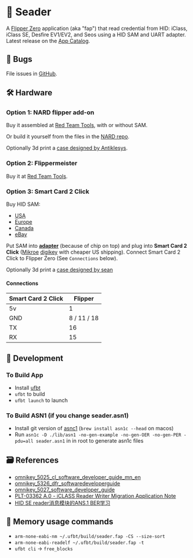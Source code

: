 # 🔐 Seader

A [Flipper Zero](https://flipperzero.one/) application (aka "fap") 
that read credential from HID: iClass, iClass SE, Desfire EV1/EV2, and Seos using a HID SAM and UART adapter.  Latest release on the [App Catalog](https://lab.flipper.net/apps/seader).

## 🐬 Bugs

File issues in [GitHub](https://github.com/bettse/seader/issues).

## 🛠️ Hardware

### Option 1: NARD flipper add-on

Buy it assembled at [Red Team Tools](https://www.redteamtools.com/nard-sam-expansion-board-for-flipper-zero-with-hid-seos-iclass-sam/), with or without SAM.

Or build it yourself from the files in the [NARD repo](https://github.com/killergeek/nard).

Optionally 3d print a [case designed by Antiklesys](https://www.printables.com/model/576735-flipper-zero-samnard-protecting-cover).

### Option 2: Flippermeister

Buy it at [Red Team Tools](https://www.redteamtools.com/flippermeister/).

### Option 3: Smart Card 2 Click

Buy HID SAM:
 * [USA](https://www.cdw.com/product/hp-sim-for-hid-iclass-for-hip2-reader-security-sim/4854794)
 * [Europe](https://www.rfideas-shop.com/en/kt-sim-se-sim-card-hid-iclass-and-seos-for-sphip-r.html)
 * [Canada](https://www.pc-canada.com/item/hp-sim-for-hid-iclass-se-and-hid-iclass-seos-for-hip2-reader/y7c07a)
 * [eBay](https://www.ebay.com/p/4037642616)

Put SAM into **[adapter](https://a.co/d/1E9Zk1h)** (because of chip on top) and plug into **Smart Card 2 Click** ([Mikroe](https://www.mikroe.com/smart-card-2-click) [digikey](https://www.digikey.com/en/products/detail/mikroelektronika/MIKROE-5492/20840872) with cheaper US shipping). Connect Smart Card 2 Click to Flipper Zero (See `Connections` below).

Optionally 3d print a [case designed by sean](https://www.printables.com/model/543149-case-for-flipper-zero-devboard-smart2click-samsim)

#### Connections

| Smart Card 2 Click | Flipper     |
| ------------------ | ----------- |
| 5v                 | 1           |
| GND                | 8 / 11 / 18 |
| TX                 | 16          |
| RX                 | 15          |

## 🧩 Development

### To Build App

 * Install [ufbt](https://github.com/flipperdevices/flipperzero-ufbt)
 * `ufbt` to build
 * `ufbt launch` to launch

### To Build ASN1 (if you change seader.asn1)

 * Install git version of [asnc1](https://github.com/vlm/asn1c) (`brew install asn1c --head` on macos)
 * Run `asn1c -D ./lib/asn1 -no-gen-example -no-gen-OER -no-gen-PER -pdu=all seader.asn1` in in root to generate asn1c files

## 🗃️ References

- [omnikey_5025_cl_software_developer_guide_mn_en](https://www.virtualsecurity.nl/amfile/file/download/file/18/product/1892/)
- [omnikey_5326_dfr_softwaredeveloperguide](https://www.hidglobal.com/sites/default/files/documentlibrary/omnikey_5326_dfr_softwaredeveloperguide.pdf)
- [omnikey_5027_software_developer_guide](https://www.hidglobal.com/sites/default/files/documentlibrary/omnikey_5027_software_developer_guide.pdf)
- [PLT-03362 A.0 - iCLASS Reader Writer Migration Application Note](http://web.archive.org/web/20230330180023/https://info.hidglobal.com/rs/289-TSC-352/images/PLT-03362%20A.0%20-%20iCLASS%20Reader%20Writer%20Migration%20Application%20Note.pdf)
- [HID SE reader消息模块的ANS.1 BER学习](https://blog.csdn.net/eyasys/article/details/8501200)

## 💾 Memory usage commands

- `arm-none-eabi-nm ~/.ufbt/build/seader.fap -CS --size-sort`
- `arm-none-eabi-readelf ~/.ufbt/build/seader.fap -t`
- `ufbt cli` -> `free_blocks`

